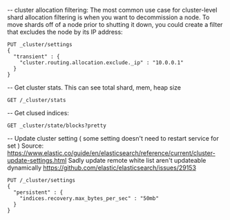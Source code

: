 -- cluster allocation filtering:
The most common use case for cluster-level shard allocation filtering is when you want to decommission a node. 
To move shards off of a node prior to shutting it down, you could create a filter that excludes the node by its IP address:

```
PUT _cluster/settings
{
  "transient" : {
    "cluster.routing.allocation.exclude._ip" : "10.0.0.1"
  }
}

```

-- Get cluster stats. This can see total shard, mem, heap size
```
GET /_cluster/stats
```

-- Get clused indices:
```
GET _cluster/state/blocks?pretty
```

-- Update cluster setting ( some setting doesn't need to restart service for set )
Source: https://www.elastic.co/guide/en/elasticsearch/reference/current/cluster-update-settings.html
Sadly update remote white list aren't updateable dynamically https://github.com/elastic/elasticsearch/issues/29153
```
PUT /_cluster/settings
{
  "persistent" : {
    "indices.recovery.max_bytes_per_sec" : "50mb"
  }
}

```
